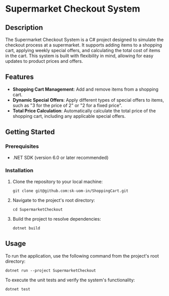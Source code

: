 
# Supermarket Checkout System

## Description
The Supermarket Checkout System is a C# project designed to simulate the checkout process at a supermarket. It supports adding items to a shopping cart, applying weekly special offers, and calculating the total cost of items in the cart. This system is built with flexibility in mind, allowing for easy updates to product prices and offers.

## Features
- **Shopping Cart Management**: Add and remove items from a shopping cart.
- **Dynamic Special Offers**: Apply different types of special offers to items, such as "3 for the price of 2" or "2 for a fixed price".
- **Total Price Calculation**: Automatically calculate the total price of the shopping cart, including any applicable special offers.

## Getting Started

### Prerequisites
- .NET SDK (version 6.0 or later recommended)

### Installation
1. Clone the repository to your local machine:
   ```
   git clone git@github.com:sk-uom-in/ShoppingCart.git
   ```
2. Navigate to the project's root directory:
   ```
   cd SupermarketCheckout
   ```
3. Build the project to resolve dependencies:
   ```
   dotnet build
   ```

## Usage
To run the application, use the following command from the project's root directory:
```
dotnet run --project SupermarketCheckout
```

To execute the unit tests and verify the system's functionality:
```
dotnet test
```




